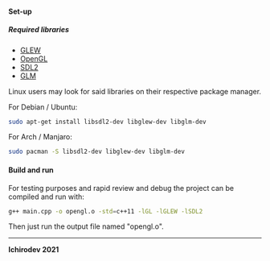 

#### Set-up
##### Required libraries
* [GLEW](http://glew.sourceforge.net/)
* [OpenGL](https://www.opengl.org/sdk/)
* [SDL2](https://www.libsdl.org/)
* [GLM](https://www.opengl.org/sdk/libs/GLM/)

Linux users may look for said libraries on their respective package manager.

For Debian / Ubuntu:
```bash
sudo apt-get install libsdl2-dev libglew-dev libglm-dev 
```

For Arch / Manjaro:
```bash
sudo pacman -S libsdl2-dev libglew-dev libglm-dev 
```

#### Build and run
For testing purposes and rapid review and debug the project can be compiled and run with:
```bash
g++ main.cpp -o opengl.o -std=c++11 -lGL -lGLEW -lSDL2
```
Then just run the output file named "opengl.o".

---
**Ichirodev 2021**